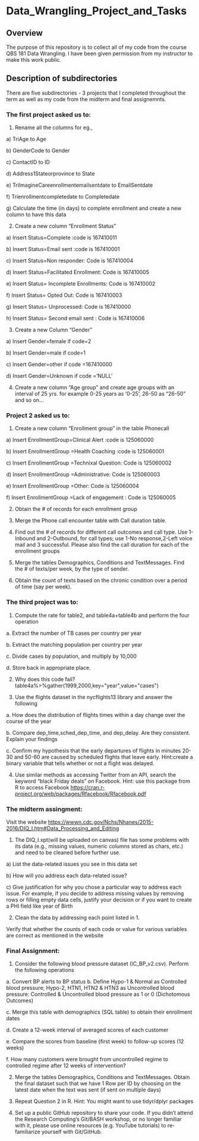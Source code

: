 # Data_Wrangling_Project_and_Tasks

## Overview

The purpose of this repository is to collect all of my code from the course QBS 181 Data Wrangling. I have been given permission from my instructor to make this work public. 

## Description of subdirectories

There are five subdirectories - 3 projects that I completed throughout the term as well as my code from the midterm and final assignemnts. 

### The first project asked us to:

1.	 Rename all the columns for eg.,

a)	TriAge to Age

b)	GenderCode to Gender

c)	ContactID to ID

d)	Address1Stateorprovince to State

e)	TriImagineCareenrollmentemailsentdate to EmailSentdate

f)	Trienrollmentcompletedate to Completedate

g)	Calculate the time (in days) to complete enrollment and create a new column to have this data


2.	Create a new column “Enrollment Status”

a)	Insert Status=Complete :code is 167410011

b)	Insert Status=Email sent :code is 167410001

c)	Insert Status=Non responder: Code is 167410004

d)	Insert Status=Facilitated Enrollment: Code  is 167410005

e)	Insert Status= Incomplete Enrollments: Code  is 167410002

f)	Insert Status= Opted Out: Code  is 167410003

g)	Insert Status= Unprocessed: Code  is 167410000

h)	Insert Status= Second email sent : Code  is 167410006


3.	Create a new Column “Gender”

a)	Insert Gender=female if code=2

b)	Insert Gender=male if code=1

c)	Insert Gender=other if code =167410000

d)	Insert Gender=Unknown if code =’NULL’


4.	Create a new column “Age group” and create age groups with an interval of 25 yrs. for example 0-25 years as ‘0-25’, 26-50 as “26-50” and so on...


### Project 2 asked us to:

1.	Create a new column “Enrollment group” in the table Phonecall

a)	Insert EnrollmentGroup=Clinical Alert :code is 125060000

b)	Insert EnrollmentGroup =Health Coaching :code is 125060001

c)	Insert EnrollmentGroup =Technixal Question: Code is 125060002

d)	Insert EnrollmentGroup =Administrative: Code  is 125060003

e)	Insert EnrollmentGroup =Other: Code  is 125060004

f)	Insert EnrollmentGroup =Lack of engagement : Code  is 125060005


2.	Obtain the # of records for each enrollment group


3.	Merge the Phone call encounter table with Call duration table.


4.	Find out the # of records for different call outcomes and call type. Use 1-Inbound and 2-Outbound, for call types; use 1-No response,2-Left voice mail and 3 successful. Please also find the call duration for each of the enrollment groups 


5.	Merge the tables Demographics, Conditions and TextMessages. Find the # of texts/per week, by the type of sender. 


6.	Obtain the count of texts based on the chronic condition over a period of time (say per week). 


### The third project was to:

1.	Compute the rate for table2, and table4a+table4b and perform the four operation

a.	Extract the number of TB cases per country per year

b.	Extract the matching population per country per year

c.	Divide cases by population, and multiply by 10,000

d.	Store back in appropriate place.


2.	Why does this code fail?
table4a%>%gather(1999,2000,key="year",value="cases")


3.	Use the flights dataset in the nycflights13 library and answer the following

a.	How does the distribution of flights times within a day change over the course of the year

b.	Compare dep_time,sched_dep_time, and dep_delay. Are they consistent. Explain your findings

c.	Confirm my hypothesis that the early departures of flights in minutes 20-30 and 50-60 are caused by scheduled flights that leave early. Hint:create a binary variable that tells whether or not a flight was delayed.


4.	Use similar methods as accessing Twitter from an API, search the keyword “black Friday deals” on Facebook.
    Hint: use this package from R to access Facebook https://cran.r-project.org/web/packages/Rfacebook/Rfacebook.pdf

### The midterm assingment:

Visit the website https://wwwn.cdc.gov/Nchs/Nhanes/2015-2016/DIQ_I.htm#Data_Processing_and_Editing

1.	The DIQ_I.xpt(will be uploaded on canvas) file has some problems with its data (e.g., missing values, numeric columns stored as chars, etc.) and need to be cleaned before further use. 

a)	List the data-related issues you see in this data set

b)	How will you address each data-related issue?

c)	Give justification for why you chose a particular way to address each issue. For example, if you decide to address missing values by removing rows or filling empty data cells, justify your decision or if you want to create a PHI field like year of Birth


2.	Clean the data by addressing each point listed in 1.
      
Verify that whether the counts of each code or value for various variables are correct as mentioned in the website


### Final Assignment:

1)	Consider the following blood pressure dataset (IC_BP_v2.csv). Perform the following operations

a.	Convert BP alerts to BP status
b.	Define Hypo-1 & Normal as Controlled blood pressure; Hypo-2, HTN1, HTN2 & HTN3 as Uncontrolled blood pressure: Controlled & Uncontrolled blood pressure as 1 or 0 (Dichotomous Outcomes) 

c.	Merge this table with demographics (SQL table) to obtain their enrollment dates

d.	Create a 12-week interval of averaged scores of each customer 

e.	Compare the scores from baseline (first week) to follow-up scores (12 weeks)

f.	How many customers were brought from uncontrolled regime to controlled regime after 12 weeks of intervention?


2)	Merge the tables Demographics, Conditions and TextMessages. 
Obtain the final dataset such that we have 1 Row per ID by choosing on the latest date when the text was sent (if sent on multiple days)

3)	Repeat Question 2 in R. 
Hint: You might want to use tidyr/dplyr packages

4)	Set up a public GitHub repository to share your code. If you didn’t attend the Research Computing’s Git/BASH workshop, or no longer familiar with it, please use online resources (e.g. YouTube tutorials) to re-familiarize yourself with Git/GitHub.


